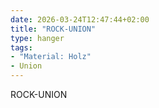 ```yaml
---
date: 2026-03-24T12:47:44+02:00
title: "ROCK-UNION"
type: hanger
tags:
- "Material: Holz"
- Union
---
```

ROCK-UNION

